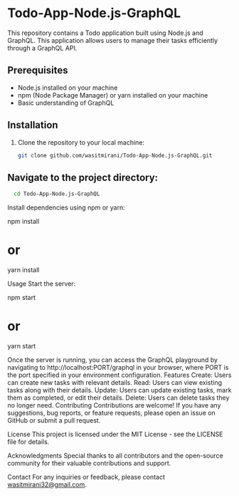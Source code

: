 # Todo-App-Node.js-GraphQL

This repository contains a Todo application built using Node.js and GraphQL. This application allows users to manage their tasks efficiently through a GraphQL API.

## Prerequisites
- Node.js installed on your machine
- npm (Node Package Manager) or yarn installed on your machine
- Basic understanding of GraphQL

## Installation
1. Clone the repository to your local machine:
   ```bash
   git clone github.com/wasitmirani/Todo-App-Node.js-GraphQL.git

## Navigate to the project directory:

  ```bash
    cd Todo-App-Node.js-GraphQL
```


Install dependencies using npm or yarn:

npm install
# or
yarn install

Usage
Start the server:

npm start
# or
yarn start

Once the server is running, you can access the GraphQL playground by navigating to http://localhost:PORT/graphql in your browser, where PORT is the port specified in your environment configuration.
Features
Create: Users can create new tasks with relevant details.
Read: Users can view existing tasks along with their details.
Update: Users can update existing tasks, mark them as completed, or edit their details.
Delete: Users can delete tasks they no longer need.
Contributing
Contributions are welcome! If you have any suggestions, bug reports, or feature requests, please open an issue on GitHub or submit a pull request.

License
This project is licensed under the MIT License - see the LICENSE file for details.

Acknowledgments
Special thanks to all contributors and the open-source community for their valuable contributions and support.

Contact
For any inquiries or feedback, please contact wasitmirani32@gmail.com.
